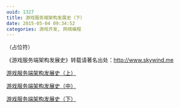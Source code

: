 ```yaml
---
uuid: 1327
title: 游戏服务端架构发展史（下）
date: 2015-05-04 09:34:52
categories: 游戏开发, 网络编程
---
```

（占位符）

《游戏服务端架构发展史》转载请著名出处：<http://www.skywind.me>

[游戏服务端架构发展史（上）](http://www.skywind.me/blog/archives/1265)

[游戏服务端架构发展史（中）](http://www.skywind.me/blog/archives/1301)

[游戏服务端架构发展史（下）](http://www.skywind.me/blog/archives/1327)


